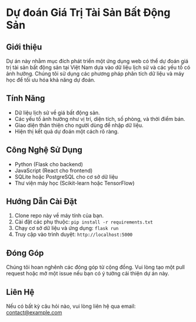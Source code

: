 # Dự đoán Giá Trị Tài Sản Bất Động Sản

## Giới thiệu
Dự án này nhằm mục đích phát triển một ứng dụng web có thể dự đoán giá trị tài sản bất động sản tại Việt Nam dựa vào dữ liệu lịch sử và các yếu tố có ảnh hưởng. Chúng tôi sử dụng các phương pháp phân tích dữ liệu và máy học để tối ưu hóa khả năng dự đoán.

## Tính Năng
- Dữ liệu lịch sử về giá bất động sản.
- Các yếu tố ảnh hưởng như vị trí, diện tích, số phòng, và thời điểm bán.
- Giao diện thân thiện cho người dùng để nhập dữ liệu.
- Hiện thị kết quả dự đoán một cách rõ ràng.

## Công Nghệ Sử Dụng
- Python (Flask cho backend)
- JavaScript (React cho frontend)
- SQLite hoặc PostgreSQL cho cơ sở dữ liệu
- Thư viện máy học (Scikit-learn hoặc TensorFlow)

## Hướng Dẫn Cài Đặt
1. Clone repo này về máy tính của bạn.
2. Cài đặt các phụ thuộc: `pip install -r requirements.txt`
3. Chạy cơ sở dữ liệu và ứng dụng: `flask run`
4. Truy cập vào trình duyệt: `http://localhost:5000`

## Đóng Góp
Chúng tôi hoan nghênh các đóng góp từ cộng đồng. Vui lòng tạo một pull request hoặc mở một issue nếu bạn có ý tưởng cải thiện dự án này.

## Liên Hệ
Nếu có bất kỳ câu hỏi nào, vui lòng liên hệ qua email: contact@example.com
